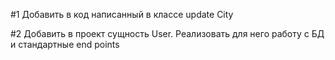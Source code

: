 #1
Добавить в код написанный в классе update City

#2
Добавить в проект сущность User. Реализовать для него работу с БД и стандартные end points